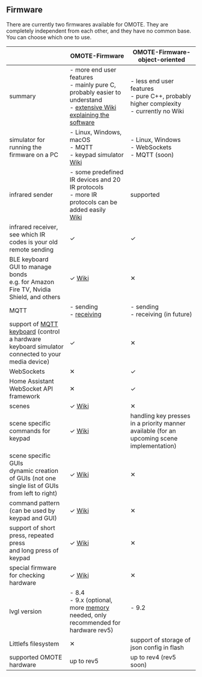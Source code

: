 ## Firmware
There are currently two firmwares available for OMOTE. They are completely independent from each other, and they have no common base. You can choose which one to use.

 &nbsp;| OMOTE-Firmware| OMOTE-Firmware-object-oriented
------------ | ------------- | -------------
summary | - more end user features<br>- mainly pure C, probably easier to understand<br>- [extensive Wiki explaining the software](https://github.com/OMOTE-Community/OMOTE-Firmware/wiki) | - less end user features<br>- pure C++, probably higher complexity<br>- currently no Wiki
simulator for running the<br>firmware on a PC|- Linux, Windows, macOS<br>- MQTT<br>- keypad simulator<br>[Wiki](https://github.com/OMOTE-Community/OMOTE-Firmware/wiki/Software-simulator-for-fast-creating-and-testing-of-LVGL-GUIs) | - Linux, Windows<br>- WebSockets<br>- MQTT (soon)
infrared sender | - some predefined IR devices and 20 IR protocols<br>- more IR protocols can be added easily<br>[Wiki](https://github.com/OMOTE-Community/OMOTE-Firmware/wiki/How-to-understand-and-modify-the-firmware#supported-devices) | supported
infrared receiver, see which IR<br>codes is your old remote sending | &#10003; | &#10003;
BLE keyboard<br>GUI to manage bonds <br>e.g. for Amazon Fire TV, Nvidia Shield, and others | &#10003; [Wiki](https://github.com/OMOTE-Community/OMOTE-Firmware/wiki/How-to-understand-and-modify-the-firmware#pairing-ble-devices)| &#10005;
MQTT | - sending<br>- [receiving](https://github.com/OMOTE-Community/OMOTE-Firmware/wiki/How-to-understand-and-modify-the-firmware#subscribe-to-mqtt-topics) | - sending <br> - receiving (in future)
support of [MQTT keyboard](https://github.com/OMOTE-Community/esp32-mqtt-keyboard) (control a hardware keyboard simulator connected to your media device) | &#10003; | &#10005;
WebSockets | &#10005; | &#10003;
Home Assistant WebSocket API framework | &#10005; | &#10003;
scenes | &#10003; [Wiki](https://github.com/OMOTE-Community/OMOTE-Firmware/wiki/How-to-understand-and-modify-the-firmware#scenes) | &#10005;
scene specific commands for keypad | &#10003; [Wiki](https://github.com/OMOTE-Community/OMOTE-Firmware/wiki/How-to-understand-and-modify-the-firmware#hardware-keys) | handling key presses in a priority manner available (for an upcoming scene implementation)
scene specific GUIs<br>dynamic creation of GUIs (not one single list of GUIs from left to right) | &#10003; [Wiki](https://github.com/OMOTE-Community/OMOTE-Firmware/wiki/How-to-understand-and-modify-the-firmware#scene-specific-guis) | &#10005;
command pattern (can be used by keypad and GUI) | &#10003; [Wiki](https://github.com/OMOTE-Community/OMOTE-Firmware/wiki/How-to-understand-and-modify-the-firmware#commands) | &#10005;
support of short press, repeated press<br>and long press of keypad | &#10003; [Wiki](https://github.com/OMOTE-Community/OMOTE-Firmware/wiki/How-to-understand-and-modify-the-firmware#hardware-keys) | &#10005;
special firmware for checking hardware | &#10003; [Wiki](https://github.com/OMOTE-Community/OMOTE-Firmware/wiki/How-to-understand-and-modify-the-firmware#which-is-the-right-firmware-to-compile)| &#10005;
lvgl version | - 8.4<br>- 9.x (optional, more [memory](https://github.com/OMOTE-Community/OMOTE-Firmware/wiki/How-to-understand-and-modify-the-firmware#memory) needed, only recommended for hardware rev5) | - 9.2<br>&nbsp;
Littlefs filesystem | &#10005; | support of storage of json config in flash
supported OMOTE hardware | up to rev5 | up to rev4 (rev5 soon)
